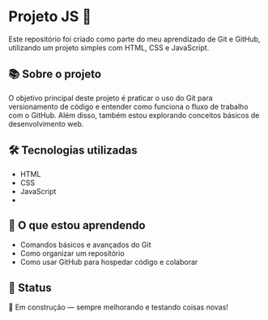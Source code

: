 # Projeto JS 🚀

Este repositório foi criado como parte do meu aprendizado de Git e GitHub, utilizando um projeto simples com HTML, CSS e JavaScript.

## 📚 Sobre o projeto

O objetivo principal deste projeto é praticar o uso do Git para versionamento de código e entender como funciona o fluxo de trabalho com o GitHub. Além disso, também estou explorando conceitos básicos de desenvolvimento web.

## 🛠 Tecnologias utilizadas

- HTML
- CSS
- JavaScript
- 
## 🧠 O que estou aprendendo

- Comandos básicos e avançados do Git 
- Como organizar um repositório
- Como usar GitHub para hospedar código e colaborar

## 📌 Status

🚧 Em construção — sempre melhorando e testando coisas novas!
